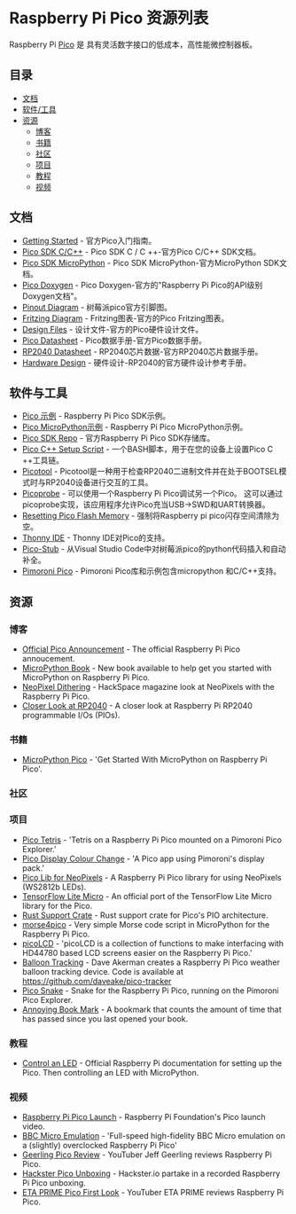 # Raspberry Pi Pico 资源列表

Raspberry Pi [Pico](https://www.raspberrypi.org/documentation/pico/getting-started/) 是 具有灵活数字接口的低成本，高性能微控制器板。
## 目录
- [文档](#文档)
- [软件/工具](#软件与工具)
- [资源](#资源)
    - [博客](#博客)
    - [书籍](#书籍)
    - [社区](#社区)
    - [项目](#项目)
    - [教程](#教程)
    - [视频](#视频)

## 文档

- [Getting Started](https://datasheets.raspberrypi.org/pico/getting-started-with-pico.pdf) - 官方Pico入门指南。
- [Pico SDK C/C++](https://datasheets.raspberrypi.org/pico/raspberry-pi-pico-c-sdk.pdf) - Pico SDK C / C ++-官方Pico C/C++ SDK文档。
- [Pico SDK MicroPython](https://datasheets.raspberrypi.org/pico/raspberry-pi-pico-python-sdk.pdf) - Pico SDK MicroPython-官方MicroPython SDK文档。
- [Pico Doxygen](https://raspberrypi.github.io/pico-sdk-doxygen/index.html) - Pico Doxygen-官方的"Raspberry Pi Pico的API级别Doxygen文档"。
- [Pinout Diagram](https://datasheets.raspberrypi.org/pico/Pico-R3-A4-Pinout.pdf) - 树莓派pico官方引脚图。
- [Fritzing Diagram](https://datasheets.raspberrypi.org/pico/Pico-R3-Fritzing.fzpz) - Fritzing图表-官方的Pico Fritzing图表。
- [Design Files](https://datasheets.raspberrypi.org/pico/RPi-Pico-R3-PUBLIC-20200119.zip) - 设计文件-官方的Pico硬件设计文件。
- [Pico Datasheet](https://datasheets.raspberrypi.org/pico/pico-datasheet.pdf) - Pico数据手册-官方Pico数据手册。
- [RP2040 Datasheet](https://datasheets.raspberrypi.org/rp2040/rp2040-datasheet.pdf) - RP2040芯片数据-官方RP2040芯片数据手册。
- [Hardware Design](https://datasheets.raspberrypi.org/rp2040/hardware-design-with-rp2040.pdf) - 硬件设计-RP2040的官方硬件设计参考手册。

## 软件与工具

- [Pico 示例](https://github.com/raspberrypi/pico-examples) - Raspberry Pi Pico SDK示例。
- [Pico MicroPython示例](https://github.com/raspberrypi/pico-micropython-examples) - Raspberry Pi Pico MicroPython示例。
- [Pico SDK Repo](https://github.com/raspberrypi/pico-sdk) - 官方Raspberry Pi Pico SDK存储库。
- [Pico C++ Setup Script](https://github.com/raspberrypi/pico-setup/blob/master/pico_setup.sh) - 一个BASH脚本，用于在您的设备上设置Pico C ++工具链。
- [Picotool](https://github.com/raspberrypi/picotool) - Picotool是一种用于检查RP2040二进制文件并在处于BOOTSEL模式时与RP2040设备进行交互的工具。
- [Picoprobe](https://github.com/raspberrypi/picoprobe) - 可以使用一个Raspberry Pi Pico调试另一个Pico。 这可以通过picoprobe实现，该应用程序允许Pico充当USB→SWD和UART转换器。 
- [Resetting Pico Flash Memory](https://github.com/raspberrypi/pico-examples/blob/master/flash/nuke/nuke.c) - 强制将Raspberry pi pico闪存空间清除为空。
- [Thonny IDE](https://github.com/raspberrypi/thonny-pico) - Thonny IDE对Pico的支持。
- [Pico-Stub](https://github.com/cpwood/Pico-Stub) - 从Visual Studio Code中对树莓派pico的python代码插入和自动补全。
- [Pimoroni Pico](https://github.com/pimoroni/pimoroni-pico) - Pimoroni Pico库和示例包含micropython 和C/C++支持。

## 资源

### 博客

- [Official Pico Announcement](https://www.raspberrypi.org/blog/raspberry-pi-silicon-pico-now-on-sale/) - The official Raspberry Pi Pico annoucement.
- [MicroPython Book](https://www.raspberrypi.org/blog/new-book-get-started-with-micropython-on-raspberry-pi-pico/) - New book available to help get you started with MicroPython on Raspberry Pi Pico.
- [NeoPixel Dithering](https://www.raspberrypi.org/blog/neopixel-dithering-with-pico/) - HackSpace magazine look at NeoPixels with the Raspberry Pi Pico.
- [Closer Look at RP2040](https://www.cnx-software.com/2021/01/27/a-closer-look-at-raspberry-pi-rp2040-programmable-ios-pio/) - A closer look at Raspberry Pi RP2040 programmable I/Os (PIOs).

### 书籍
- [MicroPython Pico](https://hackspace.raspberrypi.org/books/micropython-pico) - 'Get Started With MicroPython on Raspberry Pi Pico'.


### 社区

### 项目

- [Pico Tetris](https://github.com/rbirkby/picotetris) - 'Tetris on a Raspberry Pi Pico mounted on a Pimoroni Pico Explorer.'
- [Pico Display Colour Change](https://github.com/shane-powell/pico-display-colour-change) - 'A Pico app using Pimoroni's display pack.'
- [Pico Lib for NeoPixels](https://github.com/benevpi/pico_python_ws2812b) - A Raspberry Pi Pico library for using NeoPixels (WS2812b LEDs).
- [TensorFlow Lite Micro](https://github.com/raspberrypi/pico-tflmicro) - An official port of the TensorFlow Lite Micro library for the Pico.
- [Rust Support Crate](https://github.com/devsnek/pio-rs) - Rust support crate for Pico's PIO architecture.
- [morse4pico](https://github.com/slouchd/morse4pico) - Very simple Morse code script in MicroPython for the Raspberry Pi Pico.
- [picoLCD](https://github.com/zadi15/picoLCD) - 'picoLCD is a collection of functions to make interfacing with HD44780 based LCD screens easier on the Raspberry Pi Pico.'
- [Balloon Tracking](http://www.daveakerman.com/?p=2737) - Dave Akerman creates a Raspberry Pi Pico weather balloon tracking device. Code is available at https://github.com/daveake/pico-tracker
- [Pico Snake](https://github.com/Tohaker/pico-snake) - Snake for the Raspberry Pi Pico, running on the Pimoroni Pico Explorer.
- [Annoying Book Mark](https://github.com/rhipps/Annoying-Book-Mark) - A bookmark that counts the amount of time that has passed since you last opened your book.

### 教程

- [Control an LED](https://projects.raspberrypi.org/en/projects/getting-started-with-the-pico) - Official Raspberry Pi documentation for setting up the Pico. Then controlling an LED with MicroPython.

### 视频

- [Raspberry Pi Pico Launch](https://www.youtube.com/watch?v=o-tRJPCv0GA) - Raspberry Pi Foundation's Pico launch video.
- [BBC Micro Emulation](https://www.youtube.com/watch?v=WaPJmCgseQw) - 'Full-speed high-fidelity BBC Micro emulation on a (slightly) overclocked Raspberry Pi Pico'
- [Geerling Pico Review](https://www.youtube.com/watch?v=dUCgYXF01Do) - YouTuber Jeff Geerling reviews Raspberry Pi Pico.
- [Hackster Pico Unboxing](https://www.youtube.com/watch?v=qHT9UR8MTrE) - Hackster.io partake in a recorded Raspberry Pi Pico unboxing.
- [ETA PRIME Pico First Look](https://www.youtube.com/watch?v=IIBtAQQOZ90) - YouTuber ETA PRIME reviews Raspberry Pi Pico. 
